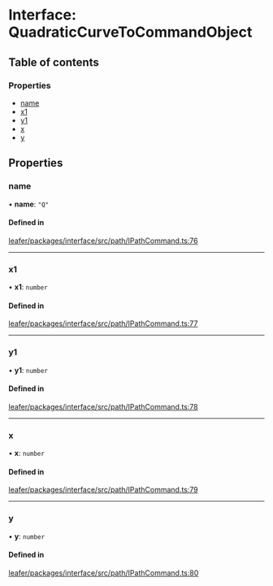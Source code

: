 # Interface: QuadraticCurveToCommandObject

## Table of contents

### Properties

- [name](QuadraticCurveToCommandObject.md#name)
- [x1](QuadraticCurveToCommandObject.md#x1)
- [y1](QuadraticCurveToCommandObject.md#y1)
- [x](QuadraticCurveToCommandObject.md#x)
- [y](QuadraticCurveToCommandObject.md#y)

## Properties

### name

• **name**: ``"Q"``

#### Defined in

[leafer/packages/interface/src/path/IPathCommand.ts:76](https://github.com/leaferjs/leafer/blob/8db572e/packages/interface/src/path/IPathCommand.ts#L76)

___

### x1

• **x1**: `number`

#### Defined in

[leafer/packages/interface/src/path/IPathCommand.ts:77](https://github.com/leaferjs/leafer/blob/8db572e/packages/interface/src/path/IPathCommand.ts#L77)

___

### y1

• **y1**: `number`

#### Defined in

[leafer/packages/interface/src/path/IPathCommand.ts:78](https://github.com/leaferjs/leafer/blob/8db572e/packages/interface/src/path/IPathCommand.ts#L78)

___

### x

• **x**: `number`

#### Defined in

[leafer/packages/interface/src/path/IPathCommand.ts:79](https://github.com/leaferjs/leafer/blob/8db572e/packages/interface/src/path/IPathCommand.ts#L79)

___

### y

• **y**: `number`

#### Defined in

[leafer/packages/interface/src/path/IPathCommand.ts:80](https://github.com/leaferjs/leafer/blob/8db572e/packages/interface/src/path/IPathCommand.ts#L80)
